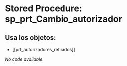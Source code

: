 # Stored Procedure: sp_prt_Cambio_autorizador

## Usa los objetos:
- [[prt_autorizadores_retirados]]

*No code available.*
